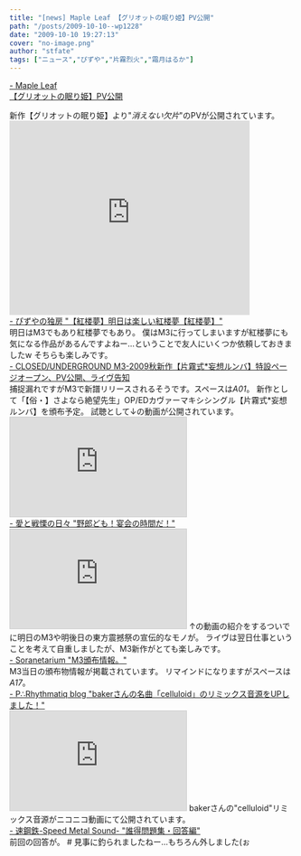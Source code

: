 ```yaml
---
title: "[news] Maple Leaf 【グリオットの眠り姫】PV公開"
path: "/posts/2009-10-10--wp1228"
date: "2009-10-10 19:27:13"
cover: "no-image.png"
author: "stfate"
tags: ["ニュース","ぴずや","片霧烈火","霜月はるか"]
---
```


<style type="text/css">
<!--
p {white-space: pre-wrap};
-->
</style>

<a  href="http://shimotsukin.com/" target="_blank">- Maple Leaf 【グリオットの眠り姫】PV公開</a>
<div >新作【グリオットの眠り姫】より"<em>消えない欠片</em>"のPVが公開されています。
<object width="425" height="344"><param name="movie" value="http://www.youtube.com/v/SBGr8OJeAN0&hl=ja&fs=1&"></param><param name="allowFullScreen" value="true"></param><param name="allowscriptaccess" value="always"></param><embed src="http://www.youtube.com/v/SBGr8OJeAN0&hl=ja&fs=1&" type="application/x-shockwave-flash" allowscriptaccess="always" allowfullscreen="true" width="425" height="344"></embed></object></div>
<a  href="http://www.pizuya.com/" target="_blank">- ぴずやの独房 "【紅楼夢】明日は楽しい紅楼夢【紅楼夢】"</a>
<div >明日はM3でもあり紅楼夢でもあり。
僕はM3に行ってしまいますが紅楼夢にも気になる作品があるんですよねー…ということで友人にいくつか依頼しておきましたw
そちらも楽しみです。</div>
<a  href="http://www.rekka.jp/SP/090921/index.html" target="_blank">- CLOSED/UNDERGROUND M3-2009秋新作【片霧式*妄想ルンバ】特設ページオープン、PV公開、ライヴ告知</a>
<div >捕捉漏れですがM3で新譜リリースされるそうです。スペースは<em>A01</em>。
新作として「【俗・】さよなら絶望先生」OP/EDカヴァーマキシシングル【片霧式*妄想ルンバ】を頒布予定。
試聴として↓の動画が公開されています。
<iframe width="312" height="176" src="http://ext.nicovideo.jp/thumb/sm8468133" scrolling="no" style="border:solid 1px #CCC;" frameborder="0"><a href="http://www.nicovideo.jp/watch/sm8468133">【ニコニコ動画】【歌わせて】空想ルンバ＠片霧烈火【頂きました】</a></iframe></div>
<a  href="http://cobhc.blog40.fc2.com/" target="_blank">- 愛と戦慄の日々 "野郎ども！宴会の時間だ！"</a>
<div ><iframe width="312" height="176" src="http://ext.nicovideo.jp/thumb/sm8467665" scrolling="no" style="border:solid 1px #CCC;" frameborder="0"><a href="http://www.nicovideo.jp/watch/sm8467665">【ニコニコ動画】ロミオとシンデレラを歌いたかったけど無理だからギターで歌ってみた。</a></iframe>
↑の動画の紹介をするついでに明日のM3や明後日の東方震撼祭の宣伝的なモノが。
ライヴは翌日仕事ということを考えて自重しましたが、M3新作がとても楽しみです。</div>
<a  href="http://soranetarium.jugem.jp/" target="_blank">- Soranetarium "M3頒布情報。"</a>
<div >M3当日の頒布物情報が掲載されています。
リマインドになりますがスペースは<em>A17</em>。</div>
<a  href="http://prq.blog44.fc2.com/" target="_blank">- P∴Rhythmatiq blog "bakerさんの名曲「celluloid」のリミックス音源をUPしました！"</a>
<div ><iframe width="312" height="176" src="http://ext.nicovideo.jp/thumb/sm8468603" scrolling="no" style="border:solid 1px #CCC;" frameborder="0"><a href="http://www.nicovideo.jp/watch/sm8468603">【ニコニコ動画】【初音ミク】celluloid【リミックス】</a></iframe>
bakerさんの"celluloid"リミックス音源がニコニコ動画にて公開されています。</div>
<a  href="http://www.sm-sound.com/" target="_blank">- 速鋼鉄-Speed Metal Sound- "誰得問題集・回答編"</a>
<div >前回の回答が。
# 見事に釣られましたねー…もちろん外しました(ぉ</div>